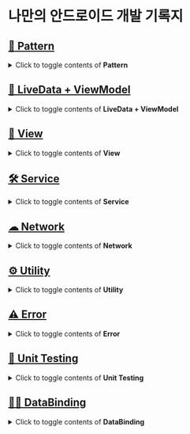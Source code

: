 # 나만의 안드로이드 개발 기록지
## [🎨 Pattern](https://github.com/JuhyeokLee97/Android-Study-By-Kotlin/tree/main/study/Pattern)

<details>
  
  <summary>Click to toggle contents of <strong>Pattern</strong></summary>

## [ 생성패턴](https://github.com/JuhyeokLee97/Android-Study-By-Kotlin/tree/main/study/Pattern/Creational%20Pattern)
#### [Singleton Pattern](https://github.com/JuhyeokLee97/Android-Study-By-Kotlin/blob/main/study/Pattern/Creational%20Pattern/Singleton%20Pattern.md)
#### [Builder Pattern 이란](https://github.com/JuhyeokLee97/Android-Study-By-Kotlin/blob/main/study/Pattern/Creational%20Pattern/Builder%20Pattern%EC%9D%B4%EB%9E%80.md)
----
## [아키텍쳐 패턴](https://github.com/JuhyeokLee97/Android-Study-By-Kotlin/tree/main/study/Pattern/Architectural%20Pattern)
#### [What is MVVM](https://github.com/JuhyeokLee97/Android-Study-By-Kotlin/blob/main/study/Pattern/Architectural%20Pattern/What%20is%20MVVM.md)
  
  
</details>


## [📖 LiveData + ViewModel](https://github.com/JuhyeokLee97/Android-Study-By-Kotlin/tree/main/study/LiveData%20%2B%20ViewModel)

<details>
  
  <summary>Click to toggle contents of <strong>LiveData + ViewModel</strong></summary>

#### [ViewModel](https://github.com/JuhyeokLee97/Android-Study-By-Kotlin/blob/main/study/LiveData%20%2B%20ViewModel/ViewModel.md)
#### [LiveData](https://github.com/JuhyeokLee97/Android-Study-By-Kotlin/blob/main/study/LiveData%20%2B%20ViewModel/LiveData.md)
#### [Tutorial](https://github.com/JuhyeokLee97/Android-Study-By-Kotlin/blob/main/study/LiveData%20%2B%20ViewModel/Tutorial.md)
#### [Android Architecture Components Basic Sample](https://github.com/JuhyeokLee97/Android-Study-By-Kotlin/tree/main/study/LiveData%20%2B%20ViewModel/AAC%20Basic%20Sample)
  
</details>  


## [📲 View](https://github.com/JuhyeokLee97/Android-Study-By-Kotlin/tree/main/study/View)
<details>
  
  <summary>Click to toggle contents of <strong>View</strong></summary>

#### [WebView](https://github.com/JuhyeokLee97/Android-Study-By-Kotlin/blob/main/study/View/WebView.md)
#### [Android EditText 키보드 내리기](https://github.com/JuhyeokLee97/Android-Study-By-Kotlin/blob/main/study/View/Android%20EditText%20%ED%82%A4%EB%B3%B4%EB%93%9C%20%EB%82%B4%EB%A6%AC%EA%B8%B0%20(kotlin).md)
#### [RecyclerView](https://github.com/JuhyeokLee97/Android-Study-By-Kotlin/blob/main/study/View/Android(Kotlin)%20RecyclerView%20Example.md)
#### [RecyclerView with DataBinding Example](https://github.com/JuhyeokLee97/Android-Study-By-Kotlin/blob/main/study/View/Android%20RecyclerView%20with%20%20DataBinding%20Example.md)
#### [Android Splash Screen 예제](https://github.com/JuhyeokLee97/Android-Study-By-Kotlin/blob/main/study/View/Android%20Splash%20Screen%20%EC%98%88%EC%A0%9C(Kotlin).md)
#### [TextView 말줄임(...)](https://github.com/JuhyeokLee97/Android-Study-By-Kotlin/blob/main/study/View/Android%20TextView%20%EB%A7%90%EC%A4%84%EC%9E%84(...)%20Kotlin,%20DataBinding.md)
#### [원형 버튼 만들기](https://github.com/JuhyeokLee97/Android-Study-By-Kotlin/blob/main/study/View/%EC%9B%90%ED%98%95%20%EB%B2%84%ED%8A%BC%20%EB%A7%8C%EB%93%A4%EA%B8%B0.md)
#### [바텀 내비게이션 예제](https://github.com/JuhyeokLee97/Android-Study-By-Kotlin/blob/main/study/View/%EB%B0%94%ED%85%80%20%EB%82%B4%EB%B9%84%EA%B2%8C%EC%9D%B4%EC%85%98%20%EC%98%88%EC%A0%9C.md)
#### [SwipeRefreshLayout - 당겨서 새로고침](https://github.com/JuhyeokLee97/Android-Study-By-Kotlin/blob/main/study/View/SwipeRefreshLayout%20-%20%EB%8B%B9%EA%B2%A8%EC%84%9C%20%EC%83%88%EB%A1%9C%EA%B3%A0%EC%B9%A8.md)
#### [Fragment Lifecycle](https://github.com/JuhyeokLee97/Android-Study-By-Kotlin/blob/main/study/View/Fragment%20%EC%83%9D%EB%AA%85%EC%A3%BC%EA%B8%B0.md)
#### [ProgressBar 란](https://github.com/JuhyeokLee97/Android-Study-By-Kotlin/blob/main/study/View/ProgressBar%20in%20Kotlin.md)
#### [Indeterminate ProgressBar(원형 프로그레스바)](https://github.com/JuhyeokLee97/Android-Study-By-Kotlin/blob/main/study/View/Indeterminate%20ProgressBar%20In%20Kotlin.md)
  
  
</details>



## [🛠 Service](https://github.com/JuhyeokLee97/Android-Study-By-Kotlin/tree/main/study/Service)
<details>
  
  <summary>Click to toggle contents of <strong>Service</strong></summary>

#### [공유하기 예제](https://github.com/JuhyeokLee97/Android-Study-By-Kotlin/blob/main/study/Service/%EA%B3%B5%EC%9C%A0%ED%95%98%EA%B8%B0%20%EC%98%88%EC%A0%9C.md)
#### [배송추적 WebView](https://github.com/JuhyeokLee97/Android-Study-By-Kotlin/blob/main/study/Service/Android%20%EB%B0%B0%EC%86%A1%EC%B6%94%EC%A0%81%20WebView%20in%20Kotlin.md)
#### [사진 첨부 From Activity](https://github.com/JuhyeokLee97/Android-Study-By-Kotlin/blob/main/study/Service/%EC%82%AC%EC%A7%84%20%EC%B2%A8%EB%B6%80%20From%20Activity.md)
#### [Naver Map - MapView 기본 사용 예제](https://github.com/JuhyeokLee97/Android-Study-By-Kotlin/blob/main/study/Service/Android%20Naver%20Map%20-%20MapView%20%EA%B8%B0%EB%B3%B8%20%EC%82%AC%EC%9A%A9%20%EC%98%88%EC%A0%9C%20(Kotlin).md)
#### [갤러리 접근: 프로필 이미지 변경](https://github.com/JuhyeokLee97/Android-Study-By-Kotlin/blob/main/study/Service/%EA%B0%A4%EB%9F%AC%EB%A6%AC%20%EC%A0%91%EA%B7%BC:%20%ED%94%84%EB%A1%9C%ED%95%84%20%EC%9D%B4%EB%AF%B8%EC%A7%80%20%EB%B3%80%EA%B2%BD.md)
#### [FCM 예제 - Part1 (Firebase 프로젝트 만들기, 앱 등록)](https://github.com/JuhyeokLee97/Android-Study-By-Kotlin/blob/main/study/Service/FCM%20%EC%98%88%EC%A0%9C%20-%20Part1%20(Firebase%20%ED%94%84%EB%A1%9C%EC%A0%9D%ED%8A%B8%20%EB%A7%8C%EB%93%A4%EA%B8%B0,%20%EC%95%B1%20%EB%93%B1%EB%A1%9D).md)
#### [FCM 예제 - Part2 (앱 매니페스트 수정, FCM Token 등록, Notification 송수신)](https://github.com/JuhyeokLee97/Android-Study-By-Kotlin/blob/main/study/Service/FCM%20%EC%98%88%EC%A0%9C%20-%20Part2%20(%EC%95%B1%20%EB%A7%A4%EB%8B%88%ED%8E%98%EC%8A%A4%ED%8A%B8%20%EC%88%98%EC%A0%95,%20%20FCM%20Token%20%EB%93%B1%EB%A1%9D,%20Notification%20%EC%86%A1%EC%88%98%EC%8B%A0).md)
#### [카카오 SDK V2 로그인 - part1(프로젝트 셋업)](https://github.com/JuhyeokLee97/Android-Study-By-Kotlin/blob/main/study/Service/%EC%B9%B4%EC%B9%B4%EC%98%A4%20SDK%20V2%20%EB%A1%9C%EA%B7%B8%EC%9D%B8%20-%20part1(%ED%94%84%EB%A1%9C%EC%A0%9D%ED%8A%B8%20%EC%85%8B%EC%97%85).md)
#### [카카오 SDK V2 로그인 - part2(코드).md](https://github.com/JuhyeokLee97/Android-Study-By-Kotlin/blob/main/study/Service/%EC%B9%B4%EC%B9%B4%EC%98%A4%20SDK%20V2%20%EB%A1%9C%EA%B7%B8%EC%9D%B8%20-%20part2(%EC%BD%94%EB%93%9C).md)

</details>



## [☁ Network](https://github.com/JuhyeokLee97/Android-Study-By-Kotlin/tree/main/study/Network)
<details>
  
  <summary>Click to toggle contents of <strong>Network</strong></summary>
  
#### [Retrofit Header 추가](https://github.com/JuhyeokLee97/Android-Study-By-Kotlin/blob/main/study/Network/Retrofit%20Header%20%EC%B6%94%EA%B0%80.md)
#### [Retrofit Documents](https://github.com/JuhyeokLee97/Android-Study-By-Kotlin/blob/main/study/Network/Retrofit.md)
#### [Retrofit Singleton 예제](https://github.com/JuhyeokLee97/Android-Study-By-Kotlin/blob/main/study/Network/Retrofit%20Singleton.md)
#### [Retrofit + Interceptor 예제](https://github.com/JuhyeokLee97/Android-Study-By-Kotlin/blob/main/study/Network/Retrofit%20%2B%20Interceptor%20%EC%98%88%EC%A0%9C.md)
#### [OkHttp Interceptor in Android](https://github.com/JuhyeokLee97/Android-Study-By-Kotlin/blob/main/study/Network/OkHttp%20Interceptor%20in%20Android.md)

</details>



## [⚙ Utility](https://github.com/JuhyeokLee97/Android-Study-By-Kotlin/tree/main/study/Utility)

<details>
  
  <summary>Click to toggle contents of <strong>Utility</strong></summary>

  #### [style.xml 사용 예제](https://github.com/JuhyeokLee97/Android-Study-By-Kotlin/blob/main/study/Utility/%EC%95%88%EB%93%9C%EB%A1%9C%EC%9D%B4%EB%93%9C%20style.xml%20%EC%82%AC%EC%9A%A9%20%EC%98%88%EC%A0%9C.md)

  #### [문자열 리소스(strings.xml) 사용 예제](https://github.com/JuhyeokLee97/Android-Study-By-Kotlin/blob/main/study/Utility/%EB%AC%B8%EC%9E%90%EC%97%B4%20%EB%A6%AC%EC%86%8C%EC%8A%A4(strings.xml)%20%EC%82%AC%EC%9A%A9%20%EC%98%88%EC%A0%9C.md)
  
  #### [Android DB - SharedPreferences 예제(Kotlin)](https://github.com/JuhyeokLee97/Android-Study-By-Kotlin/blob/main/study/Utility/Android%20DB%20-%20SharedPreferences%20%EC%98%88%EC%A0%9C(Kotlin).md)
  
  #### [Application Class란](https://github.com/JuhyeokLee97/Android-Study-By-Kotlin/blob/main/study/Utility/Application()%20in%20kotlin.md)

  
</details>


## [⚠ Error](https://github.com/JuhyeokLee97/Android-Study-By-Kotlin/tree/main/study/Error)

<details>
  
  <summary>Click to toggle contents of <strong>Error</strong></summary>

#### [키보드 생성 시, Bottom Navigation Hide](https://github.com/JuhyeokLee97/Android-Study-By-Kotlin/blob/main/study/Error/Android%20%ED%82%A4%EB%B3%B4%EB%93%9C%20%EC%83%9D%EC%84%B1%20%EC%8B%9C,%20Bottom%20Navigation%20Hide.md)

</details>


## [🧪 Unit Testing](https://github.com/JuhyeokLee97/Android-Study-By-Kotlin/tree/main/study/unit%20test)

<details>
  
  <summary>Click to toggle contents of <strong>Unit Testing</strong></summary>

  #### [Unit Test란](https://github.com/JuhyeokLee97/Android-Study-By-Kotlin/blob/main/study/unit%20test/Unit%20Test.md)
  #### [Unit Testing 기본 구현](https://github.com/JuhyeokLee97/Android-Study-By-Kotlin/blob/main/study/unit%20test/Unit%20Testing%20%EA%B8%B0%EB%B3%B8%20%EA%B5%AC%ED%98%84%20in%20Kotlin.md)
  #### [JUnit Annotations with Example.md](https://github.com/JuhyeokLee97/Android-Study-By-Kotlin/blob/main/study/unit%20test/JUnit%20Annotations%20with%20Example.md)
  
</details>


## [👩‍🎨 DataBinding](https://github.com/JuhyeokLee97/Android-Study-By-Kotlin/tree/main/study/data%20binding)

<details>
  
  <summary>Click to toggle contents of <strong>DataBinding</strong></summary>

  #### [Android DataBinding](https://github.com/JuhyeokLee97/Android-Study-By-Kotlin/blob/main/study/data%20binding/DataBinding%20Tutorial-1:%20DataBinding%20%EC%9D%B4%EB%9E%80.md)
  #### [Binding Adpater](https://github.com/JuhyeokLee97/Android-Study-By-Kotlin/blob/main/study/data%20binding/Binding%20Adpater.md)
  #### [Custom Binding Adapter](https://github.com/JuhyeokLee97/Android-Study-By-Kotlin/blob/main/study/data%20binding/Custom%20Binding%20Adapter.md)
  #### [Custom Binding Adapter Example](https://github.com/JuhyeokLee97/Android-Study-By-Kotlin/blob/main/study/data%20binding/Custom%20Binding%20Adapter%20Example.md)
  
</details>




